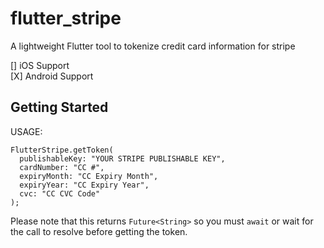 # flutter_stripe

A lightweight Flutter tool to tokenize credit card information for stripe

[] iOS Support <br>
[X] Android Support

## Getting Started

USAGE:

```
FlutterStripe.getToken(
  publishableKey: "YOUR STRIPE PUBLISHABLE KEY",
  cardNumber: "CC #",
  expiryMonth: "CC Expiry Month",
  expiryYear: "CC Expiry Year",
  cvc: "CC CVC Code"
);
```

Please note that this returns `Future<String>` so you must `await` or wait for the call to resolve before getting the token.


